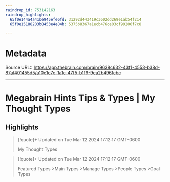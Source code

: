 ```yaml
---
raindrop_id: 753142163
raindrop_highlights:
  65f0e144a4a41be945efe6fd: 31292d443419c3602dd269e1ab54f214
  65f0e15188283b8453e4e84b: 5375b8367a1ecb476ce03cf99206f7c8

---
```


# Metadata
Source URL:: https://app.thebrain.com/brain/9638c632-43f1-4553-b38d-87af401455d5/a10e1c7c-1a1c-47f5-b1f9-9ea2b496fcbc


---
# Megabrain Hints Tips &amp; Types | My Thought Types



## Highlights

> [!quote]+ Updated on Tue Mar 12 2024 17:12:17 GMT-0600
>
> My Thought Types

> [!quote]+ Updated on Tue Mar 12 2024 17:12:17 GMT-0600
>
> Featured Types
&gt;Main Types
&gt;Manage Types
&gt;People Types
&gt;Goal Types
